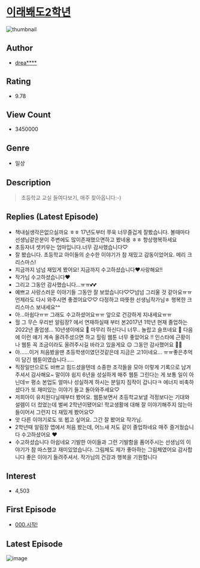 # [이래봬도2학년](https://comic.naver.com/bestChallenge/list?titleId=693881)
![thumbnail](https://image-comic.pstatic.net/user_contents_data/challenge_comic/2022/03/06/308837/thumbnail_202x164a4562799_9c89_4c8d_81b1_f49d62b91e40_00002867.JPEG)

## Author
- [drea****](https://comic.naver.com/artistTitle?id=308837)

## Rating
- 9.78

## View Count
- 3450000

## Genre
- 일상

## Description
> 초등학교 교실 들여다보기, 매주 찾아옵니다:-)

## Replies (Latest Episode)
- 책내실생각은없으실까요 ㅎㅎ 17년도부터 쭈욱 너무즐겁게 잘봤습니다. 볼때마다 선생님같은분이 주변에도 많이존재했으면하고 봤네용 ㅎㅎ 항상행복하세요
- 초등자녀 셋키우는 엄마입니다.너무 감사했습니다♡
- 잘 봤습니다. 초등학교 아이들의 순수한 이야기가 참 재밌고 감동이었어요. 메리 크리스마스!
- 지금까지 넘넘 재밌게 봤어요! 지금까지 수고하셨습니다❤️사랑해요!!
- 작가님 수고하셨습니다❤️
- 그리고 그동안 감사했습니다...ㅠㅠ💕💕
- 예쁘고 사랑스러운 이야기들 그동안 잘 보았습니다♡♡넘넘 그리울 것 같아요ㅠㅠ 언제라도 다시 와주시면 좋겠어요♡♡ 다정하고 따뜻한 선생님작가님ㅎ 행복한 크리스마스 보내세요^^
- 아...아쉽다ㅠㅠ 그래도 수고하셨어요ㅠㅠ 앞으로 건강하게 지내세요ㅠㅠ
- 헐 그 무슨 우리반 알림장? 에서 연재하실때 부터 본2017년 1학년 현재 졸업하는 2022년 졸업생... 10년생이에요 🥺 마무리 하신다니 너무.. 놀랍고 슬프네요 🥺 다음에 이런 얘기 계속 올려주셨으면 하고 힐링 웹툰 너무 좋았어요 !! 인스타에 근황이나 웹툰 꼭 조금이라도 올려주시길 바라고 있을게요 😉 그동안 감사했어요 🥺🤍
- 아......이거 처음봤을땐 초등학생이였던것같은데 지금은 고1이네요... ㅠㅠ좋은추억이 담긴 웹툰이였습니다.....
- 직장일만으로도 바쁘고 힘드셨을텐데 소중한 조각들을 모아 이렇게 기록으로 남겨주셔서 감사해요~ 말이야 쉽지 6년을 성실하게 매주 웹툰 그린다는 게 보통 일이 아닌데ㅠ 평소 본업도 얼마나 성실하게 하시는 분일지 짐작이 갑니다ㅋ 에너지 비축하셨다가 또 재미있는 이야기 들고 돌아와주세요♡
- 저희아이 유치원다닐때부터 봤어요. 웹툰보면서 초등학교보낼 걱정보다는 기대와 설렘이 더 컸었는데 벌써 2학년이됐어요! 학교생활에 대해 잘 이야기해주지 않는아들이어서 그런지 더 재밌게 봤어요♡
- 앗 다른 이야기로도 또 뵙고 싶어요. 그간 잘 봤어요 작가님.
- 2학년때 알림장 앱에서 처음 봤는데, 어느새 저도 같이 졸업하네요 매주 즐거웠습니다 수고하셨어요 ♥︎
- 수고하셨습니다 아쉽네요 기발한 아이들과 그런 기발함을 품어주시는 선생님의 이야기가 참 따스했고 재미있었습니다. 그림체도 제가 좋아하는 그림체였어요 감사합니다 좋은 이야기 들려주셔서. 작가님의 건강과 행복을 기원합니다

## Interest
- 4,503

## First Episode
- [000.시작!](https://comic.naver.com/bestChallenge/detail?titleId=693881&no=1)

## Latest Episode
![image](https://image-comic.pstatic.net/user_contents_data/challenge_comic/2022/12/25/308837/upload_3846971504003866931.jpeg)
